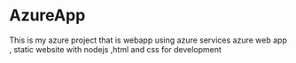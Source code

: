 # AzureApp
This is my azure project that is webapp using azure services azure web app , static website with nodejs ,html and css for development
